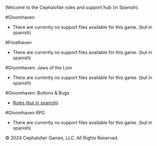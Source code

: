 <link rel="stylesheet" href="override-markdown-styles.css"/>

Welcome to the Cephalofair rules and support hub (in Spanish).

#Gloomhaven

- There are currently no support files available for this game. (but in spanish)

#Frosthaven

- There are currently no support files available for this game. (but in spanish)

#Gloomhaven: Jaws of the Lion

- There are currently no support files available for this game. (but in spanish)

#Gloomhaven: Buttons & Bugs

- [Rules (but in spanish)](https://valancedbreakfast.github.io/cephalofair-rules-site-testing/es/mm-rule/)

#Gloomhaven RPG

- There are currently no support files available for this game. (but in spanish)


© 2024 Cephalofair Games, LLC. All Rights Reserved.
